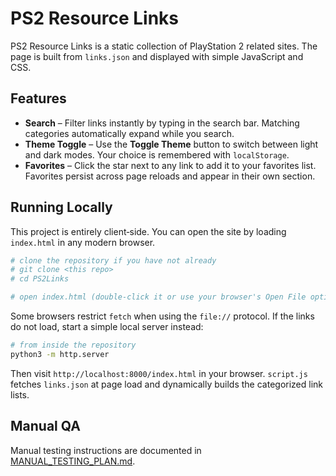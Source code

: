 # PS2 Resource Links

PS2 Resource Links is a static collection of PlayStation 2 related sites. The page is built from `links.json` and displayed with simple JavaScript and CSS.

## Features

- **Search** – Filter links instantly by typing in the search bar. Matching categories automatically expand while you search.
- **Theme Toggle** – Use the **Toggle Theme** button to switch between light and dark modes. Your choice is remembered with `localStorage`.
- **Favorites** – Click the star next to any link to add it to your favorites list. Favorites persist across page reloads and appear in their own section.

## Running Locally

This project is entirely client‑side. You can open the site by loading `index.html` in any modern browser.

```bash
# clone the repository if you have not already
# git clone <this repo>
# cd PS2Links

# open index.html (double‑click it or use your browser's Open File option)
```

Some browsers restrict `fetch` when using the `file://` protocol. If the links do not load, start a simple local server instead:

```bash
# from inside the repository
python3 -m http.server
```

Then visit `http://localhost:8000/index.html` in your browser. `script.js` fetches `links.json` at page load and dynamically builds the categorized link lists.

## Manual QA

Manual testing instructions are documented in [MANUAL_TESTING_PLAN.md](MANUAL_TESTING_PLAN.md).

